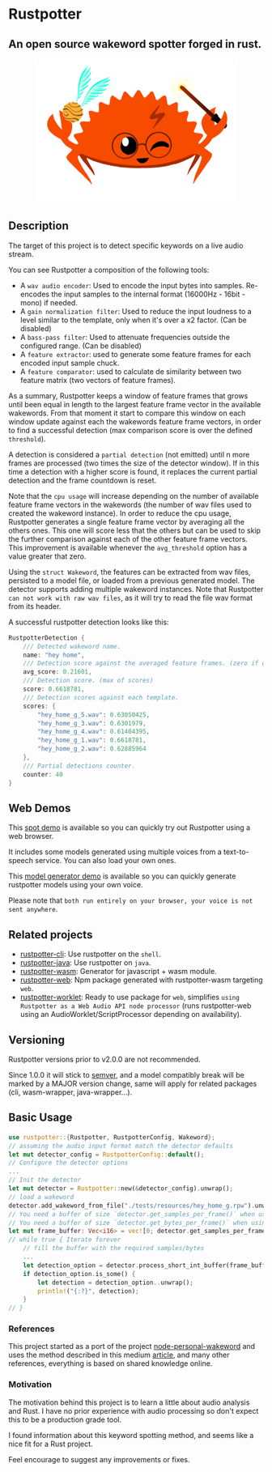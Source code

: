 # Rustpotter

## An open source wakeword spotter forged in rust.

<div align="center">
    <img src="./logo.png?raw=true" width="400px"</img> 
</div>

## Description

The target of this project is to detect specific keywords on a live audio stream.

You can see Rustpotter a composition of the following tools:

* A `wav audio encoder`: Used to encode the input bytes into samples. Re-encodes the input samples to the internal format (16000Hz - 16bit - mono) if needed.
* A `gain normalization filter`: Used to reduce the input loudness to a level similar to the template, only when it's over a x2 factor. (Can be disabled)
* A `bass-pass filter`: Used to attenuate frequencies outside the configured range. (Can be disabled)
* A `feature extractor`: used to generate some feature frames for each encoded input sample chuck.
* A `feature comparator`: used to calculate de similarity between two feature matrix (two vectors of feature frames).

As a summary, Rustpotter keeps a window of feature frames that grows until been equal in length to the largest feature frame vector in the available wakewords.
From that moment it start to compare this window on each window update against each the wakewords feature frame vectors, in order to find a successful detection (max comparison score is over the defined `threshold`).

A detection is considered a `partial detection` (not emitted) until n more frames are processed (two times the size of the detector window).
If in this time a detection with a higher score is found, it replaces the current partial detection and the frame countdown is reset.

Note that the `cpu usage` will increase depending on the number of available feature frame vectors in the wakewords (the number of wav files used to created the wakeword instance).
In order to reduce the cpu usage, Rustpotter generates a single feature frame vector by averaging all the others ones. This one will score less that the others but can be used to skip the further comparison against each of the other feature frame vectors. This improvement is available whenever the `avg_threshold` option has a value greater that zero.

Using the `struct Wakeword`, the features can be extracted from wav files, persisted to a model file, or loaded from a previous generated model.
The detector supports adding multiple wakeword instances.
Note that Rustpotter `can not work with raw wav files`, as it will try to read the file wav format from its header.

A successful rustpotter detection looks like this:
```rust
RustpotterDetection {
    /// Detected wakeword name.
    name: "hey home",
    /// Detection score against the averaged feature frames. (zero if disabled)
    avg_score: 0.21601, 
    /// Detection score. (max of scores)
    score: 0.6618781, 
    /// Detection scores against each template.
    scores: {
        "hey_home_g_5.wav": 0.63050425, 
        "hey_home_g_3.wav": 0.6301979, 
        "hey_home_g_4.wav": 0.61404395, 
        "hey_home_g_1.wav": 0.6618781, 
        "hey_home_g_2.wav": 0.62885964
    },
    /// Partial detections counter.
    counter: 40
}
```

## Web Demos

 This [spot demo](https://givimad.github.io/rustpotter-worklet-demo/) is available so you can quickly try out Rustpotter using a web browser.

 It includes some models generated using multiple voices from a text-to-speech service.
 You can also load your own ones.

 This [model generator demo](https://givimad.github.io/rustpotter-create-model-demo/) is available so you can quickly generate rustpotter models using your own voice.

Please note that `both run entirely on your browser, your voice is not sent anywhere`.

## Related projects

* [rustpotter-cli](https://github.com/GiviMAD/rustpotter-cli): Use rustpotter on the `shell`.
* [rustpotter-java](https://github.com/GiviMAD/rustpotter-java): Use rustpotter on `java`.
* [rustpotter-wasm](https://github.com/GiviMAD/rustpotter-wasm): Generator for javascript + wasm module.
* [rustpotter-web](https://www.npmjs.com/package/rustpotter-web): Npm package generated with rustpotter-wasm targeting `web`.
* [rustpotter-worklet](https://github.com/GiviMAD/rustpotter-worklet): Ready to use package for `web`, simplifies `using Rustpotter as a Web Audio API node processor` (runs rustpotter-web using an AudioWorklet/ScriptProcessor depending on availability).

## Versioning

Rustpotter versions prior to v2.0.0 are not recommended.

Since 1.0.0 it will stick to [semver](https://semver.org), and a model compatibly break will be  marked by a MAJOR version change, same will apply for related packages (cli, wasm-wrapper, java-wrapper...).

## Basic Usage

```rust
use rustpotter::{Rustpotter, RustpotterConfig, Wakeword};
// assuming the audio input format match the detector defaults
let mut detector_config = RustpotterConfig::default();
// Configure the detector options
...
// Init the detector
let mut detector = Rustpotter::new(&detector_config).unwrap();
// load a wakeword
detector.add_wakeword_from_file("./tests/resources/hey_home_g.rpw").unwrap();
// You need a buffer of size `detector.get_samples_per_frame()` when using samples.
// You need a buffer of size `detector.get_bytes_per_frame()` when using bytes.
let mut frame_buffer: Vec<i16> = vec![0; detector.get_samples_per_frame()];
// while true { Iterate forever
    // fill the buffer with the required samples/bytes
    ...
    let detection_option = detector.process_short_int_buffer(frame_buffer);
    if detection_option.is_some() {
        let detection = detection_option..unwrap();
        println!("{:?}", detection);
    }
// }
```

### References

This project started as a port of the project [node-personal-wakeword](https://github.com/mathquis/node-personal-wakeword) and uses the method described in this medium [article](https://medium.com/snips-ai/machine-learning-on-voice-a-gentle-introduction-with-snips-personal-wake-word-detector-133bd6fb568e), and many other references, everything is based on shared knowledge online.

### Motivation

The motivation behind this project is to learn a little about audio analysis and Rust.
I have no prior experience with audio processing so don't expect this to be a production grade tool.

I found information about this keyword spotting method, and seems like a nice fit for a Rust project.

Feel encourage to suggest any improvements or fixes.

